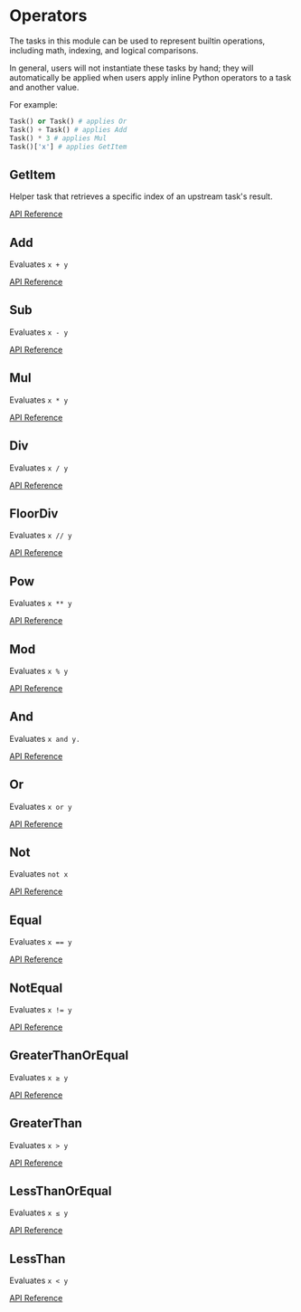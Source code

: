 # Operators

The tasks in this module can be used to represent builtin operations, including math, indexing, and logical comparisons.

In general, users will not instantiate these tasks by hand; they will automatically be
applied when users apply inline Python operators to a task and another value.

For example:

```python
Task() or Task() # applies Or
Task() + Task() # applies Add
Task() * 3 # applies Mul
Task()['x'] # applies GetItem
```

## GetItem <Badge text="task"/>

Helper task that retrieves a specific index of an upstream task's result.

[API Reference](/api/unreleased/tasks/operators.html#prefect-tasks-core-operators-getitem)


## Add <Badge text="task"/>

Evaluates `x + y`

[API Reference](/api/unreleased/tasks/operators.html#prefect-tasks-core-operators-add)

## Sub <Badge text="task"/>

Evaluates `x - y`

[API Reference](/api/unreleased/tasks/operators.html#prefect-tasks-core-operators-sub)

## Mul <Badge text="task"/>

Evaluates `x * y`

[API Reference](/api/unreleased/tasks/operators.html#prefect-tasks-core-operators-mul)

## Div <Badge text="task"/>

Evaluates `x / y`

[API Reference](/api/unreleased/tasks/operators.html#prefect-tasks-core-operators-div)

## FloorDiv <Badge text="task"/>

Evaluates `x // y`

[API Reference](/api/unreleased/tasks/operators.html#prefect-tasks-core-operators-floordiv)

## Pow <Badge text="task"/>

Evaluates `x ** y`

[API Reference](/api/unreleased/tasks/operators.html#prefect-tasks-core-operators-pow)

## Mod <Badge text="task"/>

Evaluates `x % y`

[API Reference](/api/unreleased/tasks/operators.html#prefect-tasks-core-operators-mod)

## And <Badge text="task"/>

Evaluates `x and y.`

[API Reference](/api/unreleased/tasks/operators.html#prefect-tasks-core-operators-and)

## Or <Badge text="task"/>

Evaluates `x or y`

[API Reference](/api/unreleased/tasks/operators.html#prefect-tasks-core-operators-or)

## Not <Badge text="task"/>

Evaluates `not x`

[API Reference](/api/unreleased/tasks/operators.html#prefect-tasks-core-operators-not)

## Equal <Badge text="task"/>

Evaluates `x == y`

[API Reference](/api/unreleased/tasks/operators.html#prefect-tasks-core-operators-equal)

## NotEqual <Badge text="task"/>

Evaluates `x != y`

[API Reference](/api/unreleased/tasks/operators.html#prefect-tasks-core-operators-notequal)

## GreaterThanOrEqual <Badge text="task"/>

Evaluates `x ≥ y`

[API Reference](/api/unreleased/tasks/operators.html#prefect-tasks-core-operators-greaterthanorequal)

## GreaterThan <Badge text="task"/>

Evaluates `x > y`

[API Reference](/api/unreleased/tasks/operators.html#prefect-tasks-core-operators-greaterthan)

## LessThanOrEqual <Badge text="task"/>

Evaluates `x ≤ y`

[API Reference](/api/unreleased/tasks/operators.html#prefect-tasks-core-operators-lessthanorequal)

## LessThan <Badge text="task"/>

Evaluates `x < y`

[API Reference](/api/unreleased/tasks/operators.html#prefect-tasks-core-operators-lessthan)
